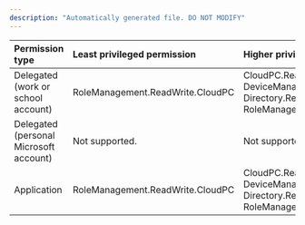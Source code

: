 ```yaml
---
description: "Automatically generated file. DO NOT MODIFY"
---
```


|Permission type|Least privileged permission|Higher privileged permissions|
|:---|:---|:---|
|Delegated (work or school account)|RoleManagement.ReadWrite.CloudPC|CloudPC.ReadWrite.All, DeviceManagementRBAC.ReadWrite.All, Directory.ReadWrite.All, RoleManagement.ReadWrite.Directory|
|Delegated (personal Microsoft account)|Not supported.|Not supported.|
|Application|RoleManagement.ReadWrite.CloudPC|CloudPC.ReadWrite.All, DeviceManagementRBAC.ReadWrite.All, Directory.ReadWrite.All, RoleManagement.ReadWrite.Directory|

